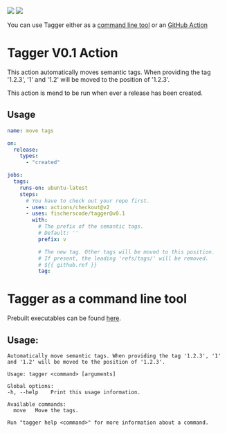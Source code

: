 [![](https://img.shields.io/github/v/release/fischerscode/tagger)](https://github.com/fischerscode/tagger/releases/latest)
[![](https://img.shields.io/github/license/fischerscode/tagger)](https://github.com/fischerscode/tagger/blob/master/LICENSE)

You can use Tagger either as a [command line tool](#tagger-as-a-command-line-tool) or an [GitHub Action](#tagger-v0-action)


# Tagger V0.1 Action
This action automatically moves semantic tags. When providing the tag '1.2.3', '1' and '1.2' will be moved to the position of '1.2.3'.

This action is mend to be run when ever a release has been created.

## Usage
```yaml
name: move tags

on:
  release:
    types:
      - "created"

jobs:
  tags:
    runs-on: ubuntu-latest
    steps:
      # You have to check out your repo first.
      - uses: actions/checkout@v2
      - uses: fischerscode/tagger@v0.1
        with:
          # The prefix of the semantic tags.
          # Default: ''
          prefix: v

          # The new tag. Other tags will be moved to this position.
          # If present, the leading 'refs/tags/' will be removed.
          # ${{ github.ref }}
          tag: 
```

# Tagger as a command line tool

Prebuilt executables can be found [here](https://github.com/fischerscode/tagger/releases/latest).

## Usage:
```
Automatically move semantic tags. When providing the tag '1.2.3', '1' and '1.2' will be moved to the position of '1.2.3'.

Usage: tagger <command> [arguments]

Global options:
-h, --help    Print this usage information.

Available commands:
  move   Move the tags.

Run "tagger help <command>" for more information about a command.
```
